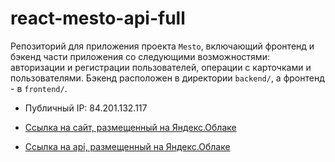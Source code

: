 # react-mesto-api-full
Репозиторий для приложения проекта `Mesto`, включающий фронтенд и бэкенд части приложения со следующими возможностями: авторизации и регистрации пользователей, операции с карточками и пользователями. Бэкенд расположен в директории `backend/`, а фронтенд - в `frontend/`. 
  
* Публичный IP: 84.201.132.117

* [Ссылкa на сайт, размещенный на Яндекс.Облаке](https://annakin.students.nomoreparties.space)
* [Ссылкa на api, размещенный на Яндекс.Облаке](https://api.annakin.students.nomoreparties.space)